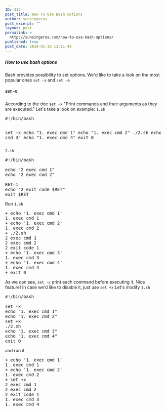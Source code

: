 ```yaml
---
ID: 317
post_title: How To Use Bash options
author: sunsingerus
post_excerpt: ""
layout: post
permalink: >
  http://sunsingerus.com/how-to-use-bash-options/
published: true
post_date: 2018-01-19 12:11:40
---
```

<h5>How to use bash options</h5>
Bash provides possibility to set options. We'd like to take a look on the most popular ones <code>set -x</code> and <code>set -e</code>

<h5>set -x</h5>
According to the doc <code>set -x</code> "Print commands and their arguments as they are executed."
Let's take a look on example:
<code>1.sh</code>
<pre>
#!/bin/bash

set -x
echo "1. exec cmd 1"
echo "1. exec cmd 2"
./2.sh
echo "1. exec cmd 3"
echo "1. exec cmd 4"
exit 0
</pre>
<code>2.sh</code>
<pre>
#!/bin/bash

echo "2 exec cmd 1"
echo "2 exec cmd 2"

RET=1
echo "2 exit code $RET"
exit $RET
</pre>

Run <code>1.sh</code>
<pre>
+ echo '1. exec cmd 1'
1. exec cmd 1
+ echo '1. exec cmd 2'
1. exec cmd 2
+ ./2.sh
2 exec cmd 1
2 exec cmd 2
2 exit code 1
+ echo '1. exec cmd 3'
1. exec cmd 3
+ echo '1. exec cmd 4'
1. exec cmd 4
+ exit 0
</pre>

As we can see,
<code>set -x</code> print each command before executing it. Nice feature!
In case we'd like to disable it, just use <code>set +x</code>
Let's modify <code>1.sh</code>
<pre>
#!/bin/bash

set -x
echo "1. exec cmd 1"
echo "1. exec cmd 2"
set +x
./2.sh
echo "1. exec cmd 3"
echo "1. exec cmd 4"
exit 0
</pre>
and run it
<pre>
+ echo '1. exec cmd 1'
1. exec cmd 1
+ echo '1. exec cmd 2'
1. exec cmd 2
+ set +x
2 exec cmd 1
2 exec cmd 2
2 exit code 1
1. exec cmd 3
1. exec cmd 4
</pre>